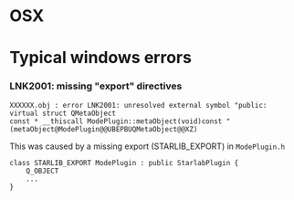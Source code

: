 # OSX #



# Typical windows errors #

### LNK2001: missing "export" directives ###
```
XXXXXX.obj : error LNK2001: unresolved external symbol "public: virtual struct QMetaObject 
const * __thiscall ModePlugin::metaObject(void)const " (metaObject@ModePlugin@@UBEPBUQMetaObject@@XZ)
```

This was caused by a missing export (STARLIB\_EXPORT) in `ModePlugin.h`
```
class STARLIB_EXPORT ModePlugin : public StarlabPlugin {
    Q_OBJECT
    ...
}
```